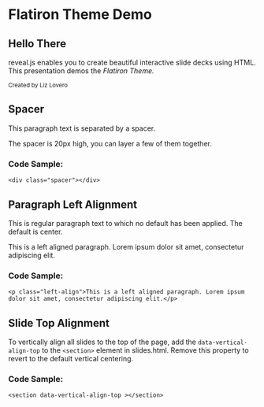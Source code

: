# Flatiron Theme Demo

## Hello There

reveal.js enables you to create beautiful interactive slide decks using HTML. This presentation demos the _Flatiron Theme._

<small>Created by Liz Lovero</small>

## Spacer

This paragraph text is separated by a spacer.

<div class="spacer"></div>
The spacer is 20px high, you can layer a few of them together.

### Code Sample:

`<div class="spacer"></div>`

## Paragraph Left Alignment

This is regular paragraph text to which no default has been applied. The default is center.

<p class="left-align">This is a left aligned paragraph. Lorem ipsum dolor sit amet, consectetur adipiscing elit.</p>

### Code Sample:

`<p class="left-align">This is a left aligned paragraph. Lorem ipsum dolor sit amet, consectetur adipiscing elit.</p>`

## Slide Top Alignment

To vertically align all slides to the top of the page, add the `data-vertical-align-top` to the `<section>` element in slides.html. Remove this property to revert to the default vertical centering.

### Code Sample:

`<section data-vertical-align-top ></section>`
